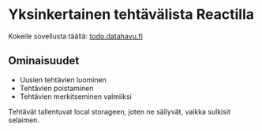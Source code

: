 # Yksinkertainen tehtävälista Reactilla

Kokeile sovellusta täällä: [todo.datahavu.fi](https://todo.datahavu.fi)

## Ominaisuudet

* Uusien tehtävien luominen
* Tehtävien poistaminen
* Tehtävien merkitseminen valmiiksi

Tehtävät tallentuvat local storageen, joten ne säilyvät, vaikka sulkisit selaimen.
